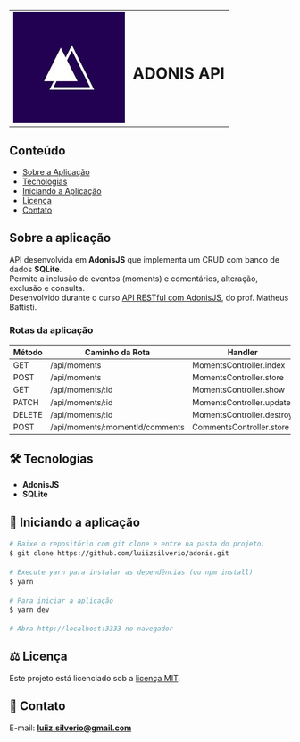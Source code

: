 <table>
  <tr>
    <td style="background: 'white'">
      <img src="https://github.com/luiizsilverio/adonis/blob/main/app/images/adonis-logo.jpg" />
    </td>
    <td><h1>ADONIS API</h1></td>
  </tr>
</table>

## Conteúdo
* [Sobre a Aplicação](#sobre-a-aplicação)
* [Tecnologias](#hammer_and_wrench-tecnologias)
* [Iniciando a Aplicação](#car-Iniciando-a-aplicação)
* [Licença](#balance_scale-licença)
* [Contato](#email-contato)

## Sobre a aplicação
API desenvolvida em __AdonisJS__ que implementa um CRUD com banco de dados __SQLite__.<br />
Permite a inclusão de eventos (moments) e comentários, alteração, exclusão e consulta.<br />
Desenvolvido durante o curso [API RESTful com AdonisJS](https://www.youtube.com/watch?v=y8XfJJYhXPE), do prof. Matheus Battisti.<br />

### Rotas da aplicação

| Método | Caminho da Rota | Handler | Nome |
|---|---|---|---|
| GET | /api/moments | MomentsController.index | |
| POST | /api/moments | MomentsController.store | moments.store |
| GET | /api/moments/:id | MomentsController.show | moments.show |
| PATCH | /api/moments/:id | MomentsController.update | moments.update |
| DELETE | /api/moments/:id | MomentsController.destroy | moments.destroy |
| POST | /api/moments/:momentId/comments | CommentsController.store | |


## :hammer_and_wrench: Tecnologias
* __AdonisJS__
* __SQLite__

## :car: Iniciando a aplicação
```bash
# Baixe o repositório com git clone e entre na pasta do projeto.
$ git clone https://github.com/luiizsilverio/adonis.git

# Execute yarn para instalar as dependências (ou npm install)
$ yarn

# Para iniciar a aplicação
$ yarn dev

# Abra http://localhost:3333 no navegador
```

## :balance_scale: Licença
Este projeto está licenciado sob a [licença MIT](LICENSE).

## :email: Contato

E-mail: [**luiiz.silverio@gmail.com**](mailto:luiiz.silverio@gmail.com)
